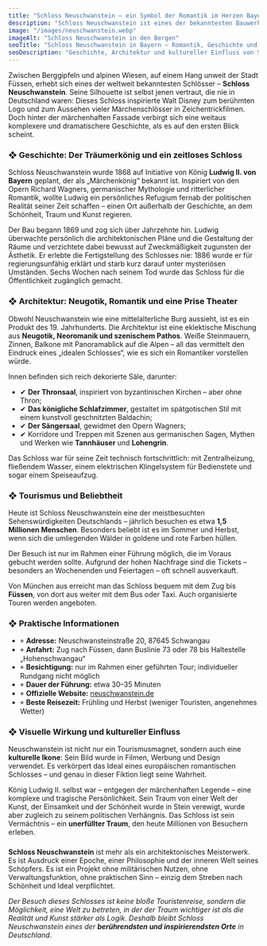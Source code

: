 ```yaml
---
title: "Schloss Neuschwanstein – ein Symbol der Romantik im Herzen Bayerns"
description: "Schloss Neuschwanstein ist eines der bekanntesten Bauwerke Deutschlands – es inspirierte Disney und verkörpert den Traum von König Ludwig II. von Schönheit und Kunst."
image: "/images/neuschwanstein.webp"
imageAlt: "Schloss Neuschwanstein in den Bergen"
seoTitle: "Schloss Neuschwanstein in Bayern – Romantik, Geschichte und Kunst"
seoDescription: "Geschichte, Architektur und kultureller Einfluss von Schloss Neuschwanstein in Bayern. Ein Symbol der Romantik und eines der meistbesuchten Schlösser Deutschlands."
---
```


Zwischen Berggipfeln und alpinen Wiesen, auf einem Hang unweit der Stadt Füssen, erhebt sich eines der weltweit bekanntesten Schlösser – **Schloss Neuschwanstein**. Seine Silhouette ist selbst jenen vertraut, die nie in Deutschland waren: Dieses Schloss inspirierte Walt Disney zum berühmten Logo und zum Aussehen vieler Märchenschlösser in Zeichentrickfilmen. Doch hinter der märchenhaften Fassade verbirgt sich eine weitaus komplexere und dramatischere Geschichte, als es auf den ersten Blick scheint.

### ❖ Geschichte: Der Träumerkönig und ein zeitloses Schloss

Schloss Neuschwanstein wurde 1868 auf Initiative von König **Ludwig II. von Bayern** geplant, der als „Märchenkönig“ bekannt ist. Inspiriert von den Opern Richard Wagners, germanischer Mythologie und ritterlicher Romantik, wollte Ludwig ein persönliches Refugium fernab der politischen Realität seiner Zeit schaffen – einen Ort außerhalb der Geschichte, an dem Schönheit, Traum und Kunst regieren.

Der Bau begann 1869 und zog sich über Jahrzehnte hin. Ludwig überwachte persönlich die architektonischen Pläne und die Gestaltung der Räume und verzichtete dabei bewusst auf Zweckmäßigkeit zugunsten der Ästhetik. Er erlebte die Fertigstellung des Schlosses nie: 1886 wurde er für regierungsunfähig erklärt und starb kurz darauf unter mysteriösen Umständen. Sechs Wochen nach seinem Tod wurde das Schloss für die Öffentlichkeit zugänglich gemacht.

### ❖ Architektur: Neugotik, Romantik und eine Prise Theater

Obwohl Neuschwanstein wie eine mittelalterliche Burg aussieht, ist es ein Produkt des 19. Jahrhunderts. Die Architektur ist eine eklektische Mischung aus **Neugotik, Neoromanik und szenischem Pathos**. Weiße Steinmauern, Zinnen, Balkone mit Panoramablick auf die Alpen – all das vermittelt den Eindruck eines „idealen Schlosses“, wie es sich ein Romantiker vorstellen würde.

Innen befinden sich reich dekorierte Säle, darunter:

- ✔ **Der Thronsaal**, inspiriert von byzantinischen Kirchen – aber ohne Thron;
- ✔ **Das königliche Schlafzimmer**, gestaltet im spätgotischen Stil mit einem kunstvoll geschnitzten Baldachin;
- ✔ **Der Sängersaal**, gewidmet den Opern Wagners;
- ✔ Korridore und Treppen mit Szenen aus germanischen Sagen, Mythen und Werken wie **Tannhäuser** und **Lohengrin**.

Das Schloss war für seine Zeit technisch fortschrittlich: mit Zentralheizung, fließendem Wasser, einem elektrischen Klingelsystem für Bedienstete und sogar einem Speiseaufzug.

### ❖ Tourismus und Beliebtheit

Heute ist Schloss Neuschwanstein eine der meistbesuchten Sehenswürdigkeiten Deutschlands – jährlich besuchen es etwa **1,5 Millionen Menschen**. Besonders beliebt ist es im Sommer und Herbst, wenn sich die umliegenden Wälder in goldene und rote Farben hüllen.

Der Besuch ist nur im Rahmen einer Führung möglich, die im Voraus gebucht werden sollte. Aufgrund der hohen Nachfrage sind die Tickets – besonders an Wochenenden und Feiertagen – oft schnell ausverkauft.

Von München aus erreicht man das Schloss bequem mit dem Zug bis **Füssen**, von dort aus weiter mit dem Bus oder Taxi. Auch organisierte Touren werden angeboten.

### ❖ Praktische Informationen

- ⌖ **Adresse:** Neuschwansteinstraße 20, 87645 Schwangau  
- ⌖ **Anfahrt:** Zug nach Füssen, dann Buslinie 73 oder 78 bis Haltestelle „Hohenschwangau“  
- ⌖ **Besichtigung:** nur im Rahmen einer geführten Tour; individueller Rundgang nicht möglich  
- ⌖ **Dauer der Führung:** etwa 30–35 Minuten  
- ⌖ **Offizielle Website:** [neuschwanstein.de](https://www.neuschwanstein.de)  
- ⌖ **Beste Reisezeit:** Frühling und Herbst (weniger Touristen, angenehmes Wetter)  

### ❖ Visuelle Wirkung und kultureller Einfluss

Neuschwanstein ist nicht nur ein Tourismusmagnet, sondern auch eine **kulturelle Ikone**: Sein Bild wurde in Filmen, Werbung und Design verwendet. Es verkörpert das Ideal eines europäischen romantischen Schlosses – und genau in dieser Fiktion liegt seine Wahrheit. 

König Ludwig II. selbst war – entgegen der märchenhaften Legende – eine komplexe und tragische Persönlichkeit. Sein Traum von einer Welt der Kunst, der Einsamkeit und der Schönheit wurde in Stein verewigt, wurde aber zugleich zu seinem politischen Verhängnis. Das Schloss ist sein Vermächtnis – ein **unerfüllter Traum**, den heute Millionen von Besuchern erleben.

###  

**Schloss Neuschwanstein** ist mehr als ein architektonisches Meisterwerk. Es ist Ausdruck einer Epoche, einer Philosophie und der inneren Welt seines Schöpfers. Es ist ein Projekt ohne militärischen Nutzen, ohne Verwaltungsfunktion, ohne praktischen Sinn – einzig dem Streben nach Schönheit und Ideal verpflichtet.

_Der Besuch dieses Schlosses ist keine bloße Touristenreise, sondern die Möglichkeit, eine Welt zu betreten, in der der Traum wichtiger ist als die Realität und Kunst stärker als Logik. Deshalb bleibt Schloss Neuschwanstein eines der **berührendsten und inspirierendsten Orte** in Deutschland._
